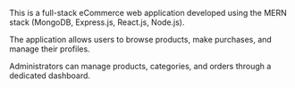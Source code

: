 This is a full-stack eCommerce web application developed using the MERN stack (MongoDB, Express.js, React.js, Node.js).

The application allows users to browse products, make purchases, and manage their profiles. 

Administrators can manage products, categories, and orders through a dedicated dashboard.
